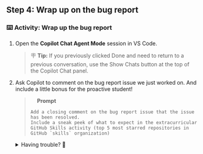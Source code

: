 ## Step 4: Wrap up on the bug report

### :keyboard: Activity: Wrap up the bug report

1. Open the **Copilot Chat Agent Mode** session in VS Code.
   > 🪧 **Tip:** If you previously clicked Done and need to return to a previous conversation, use the Show Chats button at the top of the Copilot Chat panel.
1. Ask Copilot to comment on the bug report issue we just worked on. And include a little bonus for the proactive student!

   > <img width="13px" src="https://github.com/user-attachments/assets/98fd5d2e-ea29-4a4a-9212-c7050e177a69" /> **Prompt**
   >
   > ```prompt
   > Add a closing comment on the bug report issue that the issue has been resolved.
   > Include a sneak peek of what to expect in the extracurricular GitHub Skills activity (top 5 most starred repositories in GitHub `skills` organization)
   > ```

   <details>
   <summary>Having trouble? 🤷</summary><br/>

   Some things to check

   - Is your MCP Server still running?
   - Check what information is passed to the MCP server calls - is Copilot using the correct repository?
   - Did Copilot comment on the bug report?
   </details>
